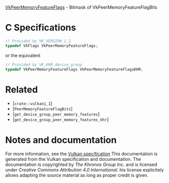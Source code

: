 [VkPeerMemoryFeatureFlags](https://www.khronos.org/registry/vulkan/specs/1.3-extensions/man/html/VkPeerMemoryFeatureFlags.html) - Bitmask of VkPeerMemoryFeatureFlagBits

# C Specifications
```c
// Provided by VK_VERSION_1_1
typedef VkFlags VkPeerMemoryFeatureFlags;
```
or the equivalent
```c
// Provided by VK_KHR_device_group
typedef VkPeerMemoryFeatureFlags VkPeerMemoryFeatureFlagsKHR;
```

# Related
- [`crate::vulkan1_1`]
- [`PeerMemoryFeatureFlagBits`]
- [`get_device_group_peer_memory_features`]
- [`get_device_group_peer_memory_features_khr`]

# Notes and documentation
For more information, see the [Vulkan specification](https://www.khronos.org/registry/vulkan/specs/1.3-extensions/html/vkspec.html)
This documentation is generated from the Vulkan specification and documentation.
The documentation is copyrighted by *The Khronos Group Inc.* and is licensed under *Creative Commons Attribution 4.0 International*.
his license explicitely allows adapting the source material as long as proper credit is given.
        